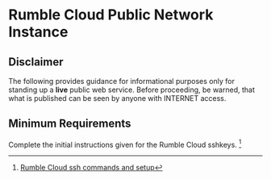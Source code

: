 # Rumble Cloud Public Network Instance

## Disclaimer

The following provides guidance for informational purposes only for standing
up a **live** public web service. Before proceeding, be warned, that what
is published can be seen by anyone with INTERNET access.

## Minimum Requirements

Complete the initial instructions given for the Rumble Cloud sshkeys. [^1]

[^1]: [Rumble Cloud ssh commands and setup](./sshkeyspem.md)

